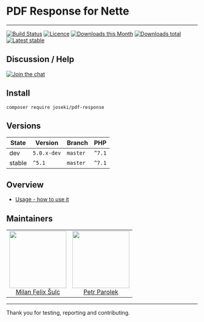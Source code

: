 # PDF Response for Nette

-----

[![Build Status](https://travis-ci.org/Joseki/PdfResponse.svg?branch=master)](https://travis-ci.org/Joseki/PdfResponse)
[![Licence](https://img.shields.io/packagist/l/joseki/pdf-response.svg?style=flat-square)](https://img.shields.io/packagist/l/joseki/pdf-response.svg?style=flat-square)
[![Downloads this Month](https://img.shields.io/packagist/dm/joseki/pdf-response.svg?style=flat-square)](https://packagist.org/packages/Joseki/PdfResponse)
[![Downloads total](https://img.shields.io/packagist/dt/joseki/pdf-response.svg?style=flat-square)](https://packagist.org/packages/Joseki/PdfResponse)
[![Latest stable](https://img.shields.io/packagist/v/joseki/pdf-response.svg?style=flat-square)](https://packagist.org/packages/joseki/pdf-response)

## Discussion / Help

[![Join the chat](https://img.shields.io/gitter/room/contributte/contributte.svg?style=flat-square)](http://bit.ly/ctteg)

## Install

```
composer require joseki/pdf-response
```

## Versions

| State       | Version     | Branch   | PHP      |
|-------------|-------------|----------|----------|
| dev         | `5.0.x-dev` | `master` | `^7.1`   |
| stable      | `^5.1`      | `master` | `^7.1`   |

## Overview

- [Usage - how to use it](.docs/README.md#usage)

## Maintainers

<table>
  <tbody>
    <tr>
      <td align="center">
        <a href="https://github.com/f3l1x">
            <img width="150" height="150" src="https://avatars2.githubusercontent.com/u/538058?v=3&s=150">
        </a>
        </br>
        <a href="https://github.com/f3l1x">Milan Felix Šulc</a>
      </td>
      <td align="center">
        <a href="https://github.com/petrparolek">
            <img width="150" height="150" src="https://avatars0.githubusercontent.com/u/6066243?s=150&v=4">
        </a>
        </br>
        <a href="https://github.com/petrparolek">Petr Parolek</a>
      </td>
    </tr>
  </tbody>
</table>

-----

Thank you for testing, reporting and contributing.
